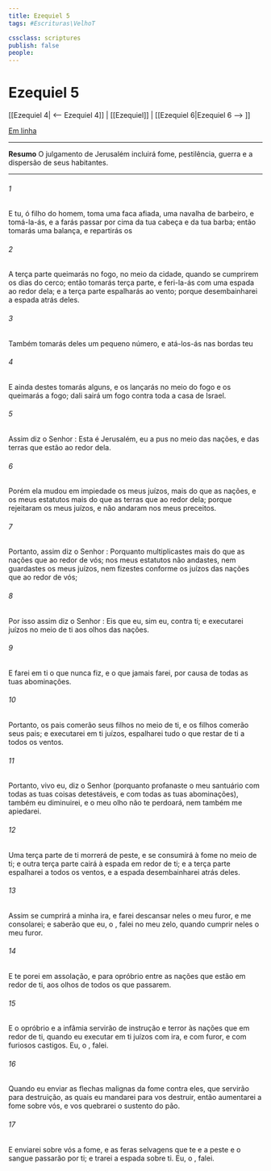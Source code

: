 ```yaml
---
title: Ezequiel 5
tags: #Escrituras\VelhoT

cssclass: scriptures
publish: false
people:
---
```


# Ezequiel 5
[[Ezequiel 4| <-- Ezequiel 4]] | [[Ezequiel]] | [[Ezequiel 6|Ezequiel 6 --> ]]

[Em linha](https://churchofjesuschrist.org/study/scriptures/ot/ezek/5?lang=por)

---
__Resumo__
O julgamento de Jerusalém incluirá fome, pestilência, guerra e a dispersão de seus habitantes.

---
###### 1 
E tu, ó filho do homem, toma uma faca afiada, uma navalha de barbeiro, e tomá-la-ás, e a farás passar por cima da tua cabeça e da tua barba; então tomarás uma balança, e repartirás os 

###### 2 
A terça parte queimarás no fogo, no meio da cidade, quando se cumprirem os dias do cerco; então tomarás  terça parte, e feri-la-ás com uma espada ao redor dela; e a  terça parte espalharás ao vento; porque desembainharei a espada atrás deles.

###### 3 
Também tomarás deles um pequeno número, e atá-los-ás nas bordas  teu 

###### 4 
E ainda destes tomarás alguns, e os lançarás no meio do fogo e os queimarás a fogo;  dali sairá um fogo contra toda a casa de Israel.

###### 5 
Assim diz o Senhor : Esta é Jerusalém, eu a pus no meio das nações, e das terras que estão ao redor dela.

###### 6 
Porém ela mudou em impiedade os meus juízos, mais do que as nações, e os meus estatutos mais do que as terras que  ao redor dela; porque rejeitaram os meus juízos, e não andaram nos meus preceitos.

###### 7 
Portanto, assim diz o Senhor : Porquanto multiplicastes  mais do que as nações que  ao redor de vós; nos meus estatutos não andastes, nem guardastes os meus juízos, nem  fizestes conforme os juízos das nações que  ao redor de vós;

###### 8 
Por isso assim diz o Senhor : Eis que eu, sim eu,  contra ti; e executarei juízos no meio de ti aos olhos das nações.

###### 9 
E farei em ti o que nunca fiz, e o que jamais farei, por causa de todas as tuas abominações.

###### 10 
Portanto, os pais comerão seus filhos no meio de ti, e os filhos comerão seus pais; e executarei em ti juízos, espalharei tudo o que restar de ti a todos os ventos.

###### 11 
Portanto, vivo eu, diz o Senhor  (porquanto profanaste o meu santuário com todas as tuas coisas detestáveis, e com todas as tuas abominações), também eu  diminuirei, e o meu olho não te perdoará, nem também me apiedarei.

###### 12 
Uma terça parte de ti morrerá de peste, e se consumirá à fome no meio de ti; e outra terça parte cairá à espada em redor de ti; e a  terça parte espalharei a todos os ventos, e a espada desembainharei atrás deles.

###### 13 
Assim se cumprirá a minha ira, e farei descansar neles o meu furor, e me consolarei; e saberão que eu, o , falei no meu zelo, quando cumprir neles o meu furor.

###### 14 
E te porei em assolação, e para opróbrio entre as nações que estão em redor de ti, aos olhos de todos os que passarem.

###### 15 
E o opróbrio e a infâmia servirão de instrução e terror às nações que  em redor de ti, quando eu executar em ti juízos com ira, e com furor, e com furiosos castigos. Eu, o , falei.

###### 16 
Quando eu enviar as flechas malignas da fome contra eles, que servirão para destruição, as quais eu mandarei para vos destruir, então aumentarei a fome sobre vós, e vos quebrarei o sustento do pão.

###### 17 
E enviarei sobre vós a fome, e as feras selvagens que te  e a peste e o sangue passarão por ti; e trarei a espada sobre ti. Eu, o , falei.

